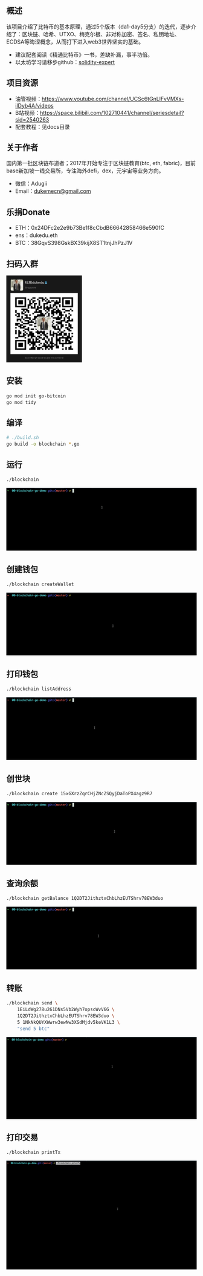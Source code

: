 ## 概述

该项目介绍了比特币的基本原理，通过5个版本（da1-day5分支）的迭代，逐步介绍了：区块链、哈希、UTXO、梅克尔根、非对称加密、签名、私钥地址、ECDSA等晦涩概念，从而打下进入web3世界坚实的基础。

- 建议配套阅读《精通比特币》一书，差缺补漏，事半功倍。
- 以太坊学习请移步github：[solidity-expert](https://github.com/dukedaily/solidity-expert)

## 项目资源

- 油管视频：https://www.youtube.com/channel/UCSc6tGnLIFvVMXs-ilDyb4A/videos
- B站视频：https://space.bilibili.com/102710441/channel/seriesdetail?sid=2540263
- 配套教程：见docs目录

## 关于作者

国内第一批区块链布道者；2017年开始专注于区块链教育(btc, eth, fabric)，目前base新加坡一线交易所，专注海外defi，dex，元宇宙等业务方向。

- 微信：Adugii
- Email：[dukemecn@gmail.com](mailto:dukemecn@gmail.com)

## 乐捐Donate

- ETH：0x24DFc2e2e9b73Be1f8cCbdB66642858466e590fC
- ens：dukedu.eth
- BTC：38GqvS398GskBX39kijX8ST1tnjJhPzJ1V

## 扫码入群

<img src="assets/image-20220810134215759.png" alt="image-20220810134215759" width="200" height="230" />


## 安装

```sh
go mod init go-bitcoin
go mod tidy
```

## 编译

```sh
# ./build.sh
go build -o blockchain *.go
```

## 运行

```sh
./blockchain
```

![blockchain](assets/blockchain-0315512.gif)

## 创建钱包

```sh
./blockchain createWallet
```

![createwallet](assets/createwallet.gif)

## 打印钱包

```sh
./blockchain listAddress
```

![listaddress](assets/listaddress.gif)

## 创世块

```sh
./blockchain create 15xGXrzZqrCHjZNcZSQyjDaToPX4agz9R7
```

![getbalance](assets/getbalance.gif)

## 查询余额

```sh
./blockchain getBalance 1Q2DT2JithztxChbLhzEUTShrv78EW3duo
```

![getbalance](assets/getbalance-0317023.gif)

## 转账

```sh
./blockchain send \
	1EiLdWg278u261DNs5Vb2Wyh7opscWvV6G \
	1Q2DT2JithztxChbLhzEUTShrv78EW3duo \
	5 1NkNkQUYXWwrw3ewNw3XSdMjdv5keVK1L3 \
	"send 5 btc"
```

![send](assets/send-0317335.gif)

## 打印交易

```sh
./blockchain printTx
```

![printtx](assets/printtx.gif)
